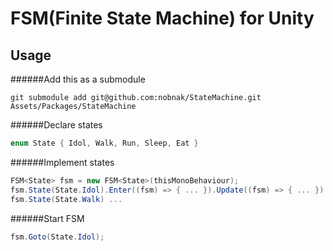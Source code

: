 # FSM(Finite State Machine) for Unity

## Usage
######Add this as a submodule
```
git submodule add git@github.com:nobnak/StateMachine.git Assets/Packages/StateMachine
```
######Declare states
```cs
enum State { Idol, Walk, Run, Sleep, Eat }
```
######Implement states
```cs
FSM<State> fsm = new FSM<State>(thisMonoBehaviour);
fsm.State(State.Idol).Enter((fsm) => { ... }).Update((fsm) => { ... }).Exit((fsm)=> { ... });
fsm.State(State.Walk) ...
```
######Start FSM
```cs
fsm.Goto(State.Idol);
```
